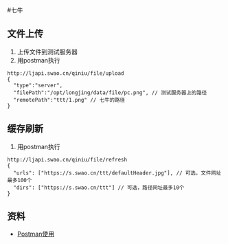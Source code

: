 #七牛

## 文件上传
1. 上传文件到测试服务器
1. 用postman执行
```
http://ljapi.swao.cn/qiniu/file/upload
{
  "type":"server",
  "filePath":"/opt/longjing/data/file/pc.png", // 测试服务器上的路径
  "remotePath":"ttt/1.png" // 七牛的路径
}
```

## 缓存刷新
1. 用postman执行
```
http://ljapi.swao.cn/qiniu/file/refresh
{
  "urls": ["https://s.swao.cn/ttt/defaultHeader.jpg"], // 可选，文件网址最多100个
  "dirs": ["https://s.swao.cn/ttt"] // 可选，路径网址最多10个
}
```

## 资料
* [Postman使用](http://blog.csdn.net/u013613428/article/details/51577209)
